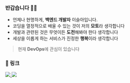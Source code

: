 ### 반갑습니다 👋🏻

- 언제나 현명하게, **백엔드 개발자** 이슬아입니다.
- 코딩을 열정적으로 배울 수 있는 것이 저의 **모토**라 생각합니다
- 개발과 관련된 것은 무엇이든 **도전**해봐야 한다 생각합니다
- 세상을 이롭게 하는 서비스가 진정한 **행복**이라 생각합니다

> 현재 **DevOps**에 관심이 있습니다

### 🔗 링크

<a href="https://watery-random-ce0.notion.site/seula-dc8cf817c9314d618b004ed09a53c366?pvs=4">
    <img src="https://img.shields.io/badge/Portfolio-000000?style=flat-square&logo=Notion&logoColor=white">
</a>
<a href="https://velog.io/@sula">
    <img src="https://img.shields.io/badge/Velog-20C997?style=flat-square&logo=Velog&logoColor=white">
</a>
